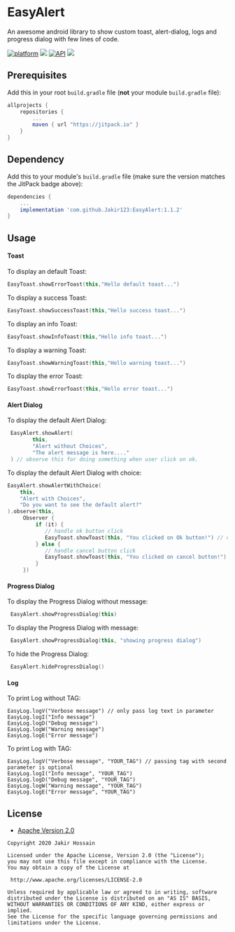 # EasyAlert
An awesome android library to show custom toast, alert-dialog, logs and progress dialog with few lines of code. 

[![platform](https://img.shields.io/badge/platform-Android-yellow.svg)](https://www.android.com)
[![](https://img.shields.io/badge/Language-Kotlin-green.svg)](https://kotlinlang.org)
[![API](https://img.shields.io/badge/API-15%2B-brightgreen.svg?style=plastic)](https://android-arsenal.com/api?level=15)
[![](https://jitpack.io/v/Jakir123/EasyAlert.svg)](https://jitpack.io/#Jakir123/EasyAlert)

## Prerequisites

Add this in your root `build.gradle` file (**not** your module `build.gradle` file):

```gradle
allprojects {
	repositories {
		...
		maven { url "https://jitpack.io" }
	}
}
```
## Dependency

Add this to your module's `build.gradle` file (make sure the version matches the JitPack badge above):

```gradle
dependencies {
	...
	implementation 'com.github.Jakir123:EasyAlert:1.1.2'
}
```

## Usage

#### Toast
To display an default Toast:
``` kotlin
EasyToast.showErrorToast(this,"Hello default toast...")
```
To display a success Toast:

``` kotlin
EasyToast.showSuccessToast(this,"Hello success toast...")
```
To display an info Toast:

``` kotlin
EasyToast.showInfoToast(this,"Hello info toast...")
```
To display a warning Toast:

``` kotlin
EasyToast.showWarningToast(this,"Hello warning toast...")
```
To display the error Toast:

``` kotlin
EasyToast.showErrorToast(this,"Hello error toast...")
```

#### Alert Dialog
To display the default Alert Dialog:

``` kotlin
 EasyAlert.showAlert(
        this,
        "Alert without Choices",
        "The alert message is here...."
 ) // observe this for doing something when user click on ok.
```
To display the default Alert Dialog with choice:

``` kotlin
EasyAlert.showAlertWithChoice(
    this,
    "Alert with Choices",
    "Do you want to see the default alert?"
).observe(this,
     Observer {
         if (it) {
            // handle ok button click
            EasyToast.showToast(this, "You clicked on Ok button!") // default toast
         } else {
            // handle cancel button click
            EasyToast.showToast(this, "You clicked on cancel button!") // default toast
         }
     })
```

#### Progress Dialog
To display the Progress Dialog without message:

``` kotlin
 EasyAlert.showProgressDialog(this)
```
To display the Progress Dialog with message:

``` kotlin
 EasyAlert.showProgressDialog(this, "showing progress dialog")
```

To hide the Progress Dialog:
``` kotlin
 EasyAlert.hideProgressDialog()
 ```

#### Log
To print Log without TAG:

```
EasyLog.logV("Verbose message") // only pass log text in parameter 
EasyLog.logI("Info message")
EasyLog.logD("Debug message")
EasyLog.logW("Warning message")
EasyLog.logE("Error message")
```

To print Log with TAG:

```
EasyLog.logV("Verbose message", "YOUR_TAG") // passing tag with second parameter is optional
EasyLog.logI("Info message", "YOUR_TAG")
EasyLog.logD("Debug message", "YOUR_TAG")
EasyLog.logW("Warning message", "YOUR_TAG")
EasyLog.logE("Error message", "YOUR_TAG")
```


## License

* [Apache Version 2.0](http://www.apache.org/licenses/LICENSE-2.0.html)

```
Copyright 2020 Jakir Hossain

Licensed under the Apache License, Version 2.0 (the "License");
you may not use this file except in compliance with the License.
You may obtain a copy of the License at

 http://www.apache.org/licenses/LICENSE-2.0

Unless required by applicable law or agreed to in writing, software
distributed under the License is distributed on an "AS IS" BASIS,
WITHOUT WARRANTIES OR CONDITIONS OF ANY KIND, either express or implied.
See the License for the specific language governing permissions and
limitations under the License.
